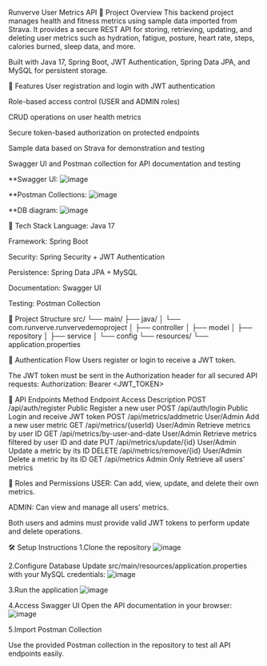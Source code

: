 Runverve User Metrics API
🔹 Project Overview
This backend project manages health and fitness metrics using sample data imported from Strava. It provides a secure REST API for storing, retrieving, updating, and deleting user metrics such as hydration, fatigue, posture, heart rate, steps, calories burned, sleep data, and more.

Built with Java 17, Spring Boot, JWT Authentication, Spring Data JPA, and MySQL for persistent storage.


📌 Features
User registration and login with JWT authentication

Role-based access control (USER and ADMIN roles)

CRUD operations on user health metrics

Secure token-based authorization on protected endpoints

Sample data based on Strava for demonstration and testing

Swagger UI and Postman collection for API documentation and testing


**Swagger UI:
![image](https://github.com/user-attachments/assets/f297916f-7218-4a58-9aac-a7608065158d)

**Postman Collections:
![image](https://github.com/user-attachments/assets/50e76de6-3dac-4fb7-aa60-93bf4dc50ff1)

**DB diagram:
![image](https://github.com/user-attachments/assets/a7e3475c-1c34-4a6f-91cc-bd2fc12cffe3)




🚀 Tech Stack
Language: Java 17

Framework: Spring Boot

Security: Spring Security + JWT Authentication

Persistence: Spring Data JPA + MySQL

Documentation: Swagger UI

Testing: Postman Collection


📁 Project Structure
src/
 └── main/
      ├── java/
      │    └── com.runverve.runvervedemoproject
      │         ├── controller
      │         ├── model
      │         ├── repository
      │         ├── service
      │         └── config
      └── resources/
            └── application.properties



🔐 Authentication Flow
Users register or login to receive a JWT token.

The JWT token must be sent in the Authorization header for all secured API requests:
Authorization: Bearer <JWT_TOKEN>



🔗 API Endpoints
Method	Endpoint	Access	Description
POST	/api/auth/register	Public	Register a new user
POST	/api/auth/login	Public	Login and receive JWT token
POST	/api/metrics/addmetric	User/Admin	Add a new user metric
GET	/api/metrics/{userId}	User/Admin	Retrieve metrics by user ID
GET	/api/metrics/by-user-and-date	User/Admin	Retrieve metrics filtered by user ID and date
PUT	/api/metrics/update/{id}	User/Admin	Update a metric by its ID
DELETE	/api/metrics/remove/{id}	User/Admin	Delete a metric by its ID
GET	/api/metrics	Admin Only	Retrieve all users’ metrics




👥 Roles and Permissions
USER: Can add, view, update, and delete their own metrics.

ADMIN: Can view and manage all users’ metrics.

Both users and admins must provide valid JWT tokens to perform update and delete operations.



🛠️ Setup Instructions
1.Clone the repository
![image](https://github.com/user-attachments/assets/05c936af-b8c9-4f5a-8741-00d89f3a6841)

2.Configure Database
Update src/main/resources/application.properties with your MySQL credentials:
![image](https://github.com/user-attachments/assets/fc3551c2-8c36-4064-b06c-ebf7938eb7df)

3.Run the application
![image](https://github.com/user-attachments/assets/decf9305-2481-40a5-b211-1ebeb66982a7)

4.Access Swagger UI
Open the API documentation in your browser:
![image](https://github.com/user-attachments/assets/33d2824a-ec5f-4803-b8dd-3fe7f221566e)


5.Import Postman Collection

Use the provided Postman collection in the repository to test all API endpoints easily.



















